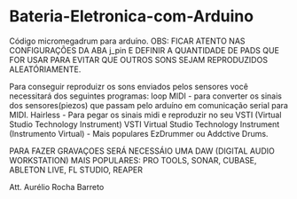 # Bateria-Eletronica-com-Arduino
Código micromegadrum para arduíno.
OBS: FICAR ATENTO NAS CONFIGURAÇÕES DA ABA j_pin E DEFINIR A QUANTIDADE DE PADS QUE FOR USAR PARA EVITAR QUE OUTROS SONS SEJAM REPRODUZIDOS ALEATÓRIAMENTE.

Para conseguir reproduizr os sons enviados pelos sensores você necessitará dos seguintes programas:
loop MIDI - para converter os sinais dos sensores(piezos) que passam pelo arduíno em comunicação serial para MIDI.
Hairless - Para pegar os sinais midi e reproduzir no seu VSTI (Virtual Studio Technology Instrument)
VSTI Virtual Studio Technology Instrument (Instrumento Virtual) - Mais populares EzDrummer ou Addctive Drums. 

PARA FAZER GRAVAÇOES SERÁ NECESSÁIO UMA DAW (DIGITAL AUDIO WORKSTATION)
MAIS POPULARES:
PRO TOOLS,
SONAR,
CUBASE,
ABLETON LIVE,
FL STUDIO,
REAPER

Att. Aurélio Rocha Barreto

